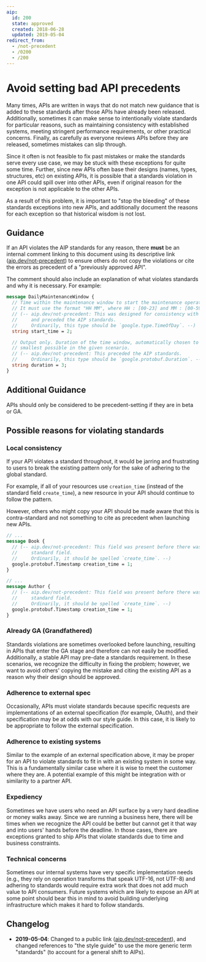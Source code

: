 ```yaml
---
aip:
  id: 200
  state: approved
  created: 2018-06-28
  updated: 2019-05-04
redirect_from:
  - /not-precedent
  - /0200
  - /200
---
```


# Avoid setting bad API precedents

Many times, APIs are written in ways that do not match new guidance that is
added to these standards after those APIs have already been released.
Additionally, sometimes it can make sense to intentionally violate standards
for particular reasons, such as maintaining consistency with established
systems, meeting stringent performance requirements, or other practical
concerns. Finally, as carefully as everyone reviews APIs before they are
released, sometimes mistakes can slip through.

Since it often is not feasible to fix past mistakes or make the standards serve
every use case, we may be stuck with these exceptions for quite some time.
Further, since new APIs often base their designs (names, types, structures,
etc) on existing APIs, it is possible that a standards violation in one API
could spill over into other APIs, even if original reason for the exception is
not applicable to the other APIs.

As a result of this problem, it is important to "stop the bleeding" of these
standards exceptions into new APIs, and additionally document the reasons for
each exception so that historical wisdom is not lost.

## Guidance

If an API violates the AIP standards for any reason, there **must** be an
internal comment linking to this document using its descriptive link
([aip.dev/not-precedent]()) to ensure others do not copy the violations or cite
the errors as precedent of a "previously approved API".

The comment should also include an explanation of what violates standards and
why it is necessary. For example:

```proto
message DailyMaintenanceWindow {
  // Time within the maintenance window to start the maintenance operations.
  // It must use the format "HH MM", where HH : [00-23] and MM : [00-59] GMT.
  // (-- aip.dev/not-precedent: This was designed for consistency with crontab,
  //     and preceded the AIP standards.
  //     Ordinarily, this type should be `google.type.TimeOfDay`. --)
  string start_time = 2;

  // Output only. Duration of the time window, automatically chosen to be
  // smallest possible in the given scenario.
  // (-- aip.dev/not-precedent: This preceded the AIP standards.
  //     Ordinarily, this type should be `google.protobuf.Duration`. --)
  string duration = 3;
}
```

## Additional Guidance

APIs should only be considered to be precedent-setting if they are in beta or
GA.

## Possible reasons for violating standards

### Local consistency

If your API violates a standard throughout, it would be jarring and frustrating
to users to break the existing pattern only for the sake of adhering to the
global standard.

For example, if all of your resources use `creation_time` (instead of the
standard field `create_time`), a new resource in your API should continue to
follow the pattern.

However, others who might copy your API should be made aware that this is
contra-standard and not something to cite as precedent when launching new APIs.

```proto
// ...
message Book {
  // (-- aip.dev/not-precedent: This field was present before there was a
  //     standard field.
  //     Ordinarily, it should be spelled `create_time`. --)
  google.protobuf.Timestamp creation_time = 1;
}

// ...
message Author {
  // (-- aip.dev/not-precedent: This field was present before there was a
  //     standard field.
  //     Ordinarily, it should be spelled `create_time`. --)
  google.protobuf.Timestamp creation_time = 1;
}
```

### Already GA (Grandfathered)

Standards violations are sometimes overlooked before launching, resulting in
APIs that enter the GA stage and therefore can not easily be modified.
Additionally, a stable API may pre-date a standards requirement. In these
scenarios, we recognize the difficulty in fixing the problem; however, we want
to avoid others' copying the mistake and citing the existing API as a reason
why their design should be approved.

### Adherence to external spec

Occasionally, APIs must violate standards because specific requests are
implementations of an external specification (for example, OAuth), and their
specification may be at odds with our style guide. In this case, it is likely
to be appropriate to follow the external specification.

### Adherence to existing systems

Similar to the example of an external specification above, it may be proper for
an API to violate standards to fit in with an existing system in some way. This
is a fundamentally similar case where it is wise to meet the customer where
they are. A potential example of this might be integration with or similarity
to a partner API.

### Expediency

Sometimes we have users who need an API surface by a very hard deadline or
money walks away. Since we are running a business here, there will be times
when we recognize the API could be better but cannot get it that way and into
users' hands before the deadline. In those cases, there are exceptions granted
to ship APIs that violate standards due to time and business constraints.

### Technical concerns

Sometimes our internal systems have very specific implementation needs (e.g.,
they rely on operation transforms that speak UTF-16, not UTF-8) and adhering to
standards would require extra work that does not add much value to API
consumers. Future systems which are likely to expose an API at some point
should bear this in mind to avoid building underlying infrastructure which
makes it hard to follow standards.

## Changelog

- **2019-05-04**: Changed to a public link ([aip.dev/not-precedent]()), and
  changed references to "the style guide" to use the more generic term
  "standards" (to account for a general shift to AIPs).
